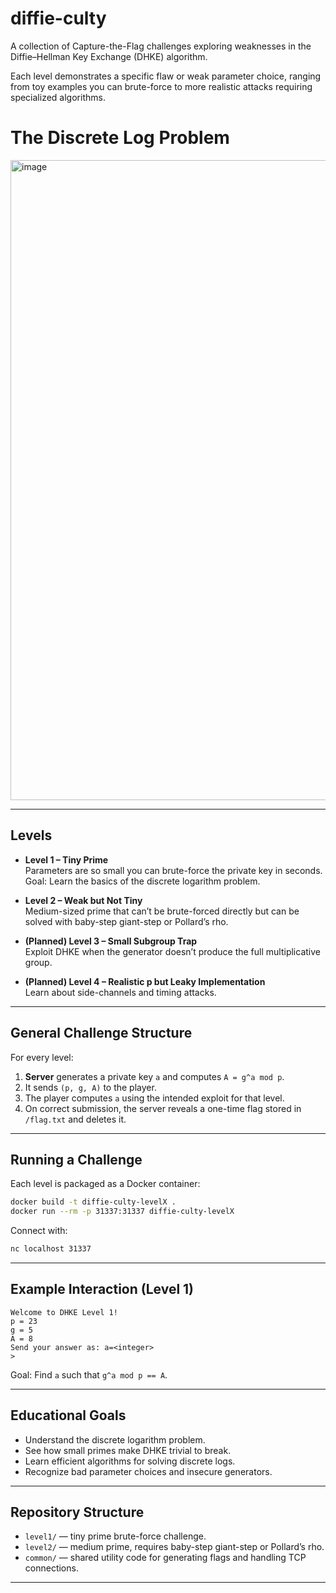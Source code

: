 
# diffie-culty

A collection of Capture-the-Flag challenges exploring weaknesses in the Diffie–Hellman Key Exchange (DHKE) algorithm.

Each level demonstrates a specific flaw or weak parameter choice, ranging from toy examples you can brute-force to more realistic attacks requiring specialized algorithms.


# The Discrete Log Problem

<img width="1024" height="1024" alt="image" src="https://github.com/user-attachments/assets/b91a6ae5-bc35-49c1-8abf-d7ae47ae7f10" />



---

## Levels

- **Level 1 – Tiny Prime**  
  Parameters are so small you can brute-force the private key in seconds.  
  Goal: Learn the basics of the discrete logarithm problem.

- **Level 2 – Weak but Not Tiny**  
  Medium-sized prime that can’t be brute-forced directly but can be solved with baby-step giant-step or Pollard’s rho.

- **(Planned) Level 3 – Small Subgroup Trap**  
  Exploit DHKE when the generator doesn’t produce the full multiplicative group.

- **(Planned) Level 4 – Realistic p but Leaky Implementation**  
  Learn about side-channels and timing attacks.

---

## General Challenge Structure

For every level:

1. **Server** generates a private key `a` and computes `A = g^a mod p`.
2. It sends `(p, g, A)` to the player.
3. The player computes `a` using the intended exploit for that level.
4. On correct submission, the server reveals a one-time flag stored in `/flag.txt` and deletes it.

---

## Running a Challenge

Each level is packaged as a Docker container:

```bash
docker build -t diffie-culty-levelX .
docker run --rm -p 31337:31337 diffie-culty-levelX
````

Connect with:

```bash
nc localhost 31337
```

---

## Example Interaction (Level 1)

```
Welcome to DHKE Level 1!
p = 23
g = 5
A = 8
Send your answer as: a=<integer>
>
```

Goal: Find `a` such that `g^a mod p == A`.

---

## Educational Goals

* Understand the discrete logarithm problem.
* See how small primes make DHKE trivial to break.
* Learn efficient algorithms for solving discrete logs.
* Recognize bad parameter choices and insecure generators.

---

## Repository Structure

* `level1/` — tiny prime brute-force challenge.
* `level2/` — medium prime, requires baby-step giant-step or Pollard’s rho.
* `common/` — shared utility code for generating flags and handling TCP connections.

---
